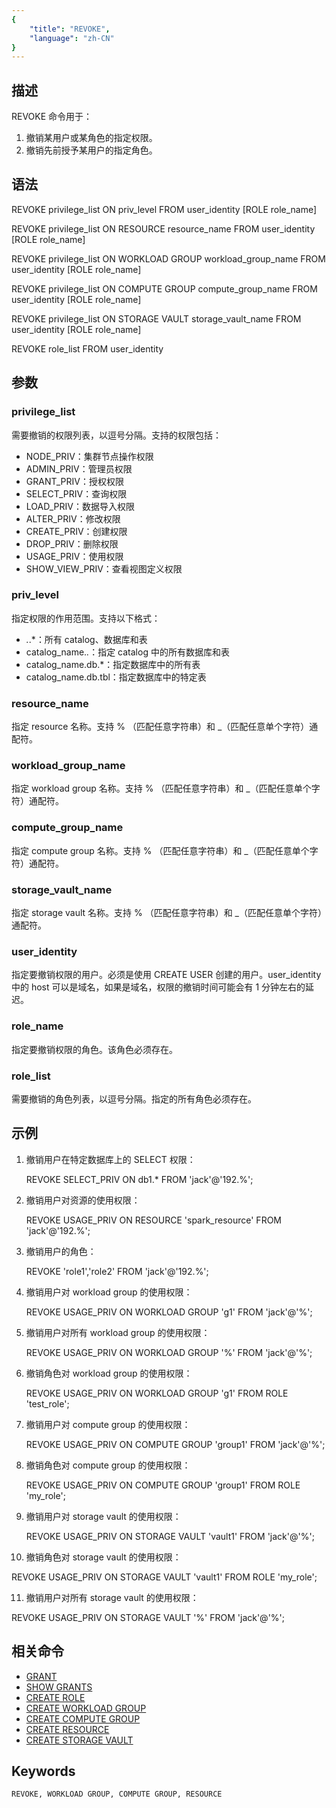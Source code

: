 ```yaml
---
{
    "title": "REVOKE",
    "language": "zh-CN"
}
---
```


<!--
Licensed to the Apache Software Foundation (ASF) under one
or more contributor license agreements.  See the NOTICE file
distributed with this work for additional information
regarding copyright ownership.  The ASF licenses this file
to you under the Apache License, Version 2.0 (the
"License"); you may not use this file except in compliance
with the License.  You may obtain a copy of the License at

  http://www.apache.org/licenses/LICENSE-2.0

Unless required by applicable law or agreed to in writing,
software distributed under the License is distributed on an
"AS IS" BASIS, WITHOUT WARRANTIES OR CONDITIONS OF ANY
KIND, either express or implied.  See the License for the
specific language governing permissions and limitations
under the License.
-->

## 描述

REVOKE 命令用于：

1. 撤销某用户或某角色的指定权限。
2. 撤销先前授予某用户的指定角色。

## 语法

REVOKE privilege_list ON priv_level FROM user_identity [ROLE role_name]

REVOKE privilege_list ON RESOURCE resource_name FROM user_identity [ROLE role_name]

REVOKE privilege_list ON WORKLOAD GROUP workload_group_name FROM user_identity [ROLE role_name]

REVOKE privilege_list ON COMPUTE GROUP compute_group_name FROM user_identity [ROLE role_name]

REVOKE privilege_list ON STORAGE VAULT storage_vault_name FROM user_identity [ROLE role_name]

REVOKE role_list FROM user_identity

## 参数

### privilege_list

需要撤销的权限列表，以逗号分隔。支持的权限包括：

- NODE_PRIV：集群节点操作权限
- ADMIN_PRIV：管理员权限
- GRANT_PRIV：授权权限
- SELECT_PRIV：查询权限
- LOAD_PRIV：数据导入权限
- ALTER_PRIV：修改权限
- CREATE_PRIV：创建权限
- DROP_PRIV：删除权限
- USAGE_PRIV：使用权限
- SHOW_VIEW_PRIV：查看视图定义权限

### priv_level

指定权限的作用范围。支持以下格式：

- *.*.*：所有 catalog、数据库和表
- catalog_name.*.*：指定 catalog 中的所有数据库和表
- catalog_name.db.*：指定数据库中的所有表
- catalog_name.db.tbl：指定数据库中的特定表

### resource_name

指定 resource 名称。支持 % （匹配任意字符串）和 _（匹配任意单个字符）通配符。

### workload_group_name

指定 workload group 名称。支持 % （匹配任意字符串）和 _（匹配任意单个字符）通配符。

### compute_group_name

指定 compute group 名称。支持 % （匹配任意字符串）和 _（匹配任意单个字符）通配符。

### storage_vault_name

指定 storage vault 名称。支持 % （匹配任意字符串）和 _（匹配任意单个字符）通配符。


### user_identity

指定要撤销权限的用户。必须是使用 CREATE USER 创建的用户。user_identity 中的 host 可以是域名，如果是域名，权限的撤销时间可能会有 1 分钟左右的延迟。

### role_name

指定要撤销权限的角色。该角色必须存在。

### role_list

需要撤销的角色列表，以逗号分隔。指定的所有角色必须存在。

## 示例

1. 撤销用户在特定数据库上的 SELECT 权限：

   REVOKE SELECT_PRIV ON db1.* FROM 'jack'@'192.%';

2. 撤销用户对资源的使用权限：

   REVOKE USAGE_PRIV ON RESOURCE 'spark_resource' FROM 'jack'@'192.%';

3. 撤销用户的角色：

   REVOKE 'role1','role2' FROM 'jack'@'192.%';

4. 撤销用户对 workload group  的使用权限：

   REVOKE USAGE_PRIV ON WORKLOAD GROUP 'g1' FROM 'jack'@'%';

5. 撤销用户对所有 workload group  的使用权限：

   REVOKE USAGE_PRIV ON WORKLOAD GROUP '%' FROM 'jack'@'%';

6. 撤销角色对 workload group  的使用权限：

   REVOKE USAGE_PRIV ON WORKLOAD GROUP 'g1' FROM ROLE 'test_role';

7. 撤销用户对 compute group  的使用权限：

   REVOKE USAGE_PRIV ON COMPUTE GROUP 'group1' FROM 'jack'@'%';

8. 撤销角色对 compute group  的使用权限：

   REVOKE USAGE_PRIV ON COMPUTE GROUP 'group1' FROM ROLE 'my_role';

9. 撤销用户对 storage vault 的使用权限：

   REVOKE USAGE_PRIV ON STORAGE VAULT 'vault1' FROM 'jack'@'%';

10. 撤销角色对 storage vault 的使用权限：

   REVOKE USAGE_PRIV ON STORAGE VAULT 'vault1' FROM ROLE 'my_role';

11. 撤销用户对所有 storage vault 的使用权限：

   REVOKE USAGE_PRIV ON STORAGE VAULT '%' FROM 'jack'@'%';

## 相关命令

- [GRANT](./GRANT.md)
- [SHOW GRANTS](../../../sql-manual/sql-statements/account-management/SHOW-GRANTS)
- [CREATE ROLE](./CREATE-ROLE.md)
- [CREATE WORKLOAD GROUP](../Administration-Statements/CREATE-WORKLOAD-GROUP.md)
- [CREATE COMPUTE GROUP](../Administration-Statements/CREATE-COMPUTE-GROUP.md)
- [CREATE RESOURCE](../Administration-Statements/CREATE-RESOURCE.md)
- [CREATE STORAGE VAULT](../Administration-Statements/CREATE-STORAGE-VAULT.md)

## Keywords

    REVOKE, WORKLOAD GROUP, COMPUTE GROUP, RESOURCE 